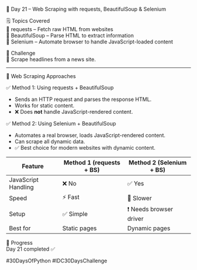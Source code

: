📅 Day 21 – Web Scraping with requests, BeautifulSoup & Selenium

🗒️ Topics Covered  
🔹 requests – Fetch raw HTML from websites  
🔹 BeautifulSoup – Parse HTML to extract information  
🔹 Selenium – Automate browser to handle JavaScript-loaded content

🎯 Challenge  
🔧 Scrape headlines from a news site.

---

🧠 Web Scraping Approaches

✅ Method 1: Using requests + BeautifulSoup  
- Sends an HTTP request and parses the response HTML.  
- Works for static content.  
- ❌ Does **not** handle JavaScript-rendered content.

✅ Method 2: Using Selenium + BeautifulSoup  
- Automates a real browser, loads JavaScript-rendered content.  
- Can scrape all dynamic data.  
- ✅ Best choice for modern websites with dynamic content.

| Feature               | Method 1 (requests + BS) | Method 2 (Selenium + BS) |
|----------------------|---------------------------|----------------------------|
| JavaScript Handling  | ❌ No                     | ✅ Yes                     |
| Speed                | ⚡ Fast                   | 🐢 Slower                  |
| Setup                | ✅ Simple                 | ❗ Needs browser driver     |
| Best for             | Static pages              | Dynamic pages              |


📌 Progress  
Day 21 completed ✅  

#30DaysOfPython #IDC30DaysChallenge
